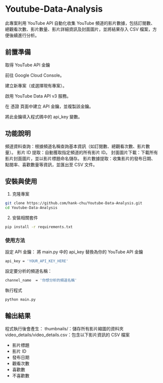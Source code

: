 # Youtube-Data-Analysis
此專案利用 YouTube API 自動化收集 YouTube 頻道的影片數據，包括訂閱數、總觀看次數、影片數量、影片詳細資訊及封面圖片，並將結果存入 CSV 檔案，方便後續進行分析。



## 前置準備
取得 YouTube API 金鑰

前往 Google Cloud Console。

建立新專案（或選擇現有專案）。

啟用 YouTube Data API v3 服務。

在 憑證 頁面中建立 API 金鑰，並複製該金鑰。

將此金鑰填入程式碼中的 api_key 變數。

## 功能說明
頻道資料查詢：根據頻道名稱查詢基本資訊（如訂閱數、總觀看次數、影片數量）。
影片 ID 提取：自動獲取指定頻道的所有影片 ID。
封面圖片下載：下載所有影片封面圖片，並以影片標題命名儲存。
影片數據提取：收集影片的發布日期、點閱率、喜歡數量等資訊，並匯出至 CSV 文件。

## 安裝與使用
1. 克隆專案
```bash
git clone https://github.com/hank-chu/Youtube-Data-Analysis.git
cd Youtube-Data-Analysis
```

2. 安裝相關套件
```bash
pip install -r requirements.txt
```

### 使用方法
設定 API 金鑰：
將 main.py 中的 api_key 替換為你的 YouTube API 金鑰
```bash
api_key = 'YOUR_API_KEY_HERE'
```

設定要分析的頻道名稱：
```bash
channel_name  = '你想分析的頻道名稱'
```

執行程式
```bash
python main.py
```
## 輸出結果
程式執行後會產生：
thumbnails/：儲存所有影片縮圖的資料夾
video_details/video_details.csv：包含以下影片資訊的 CSV 檔案
- 影片標題
- 影片 ID
- 發布日期
- 觀看次數
- 喜歡數
- 不喜歡數



